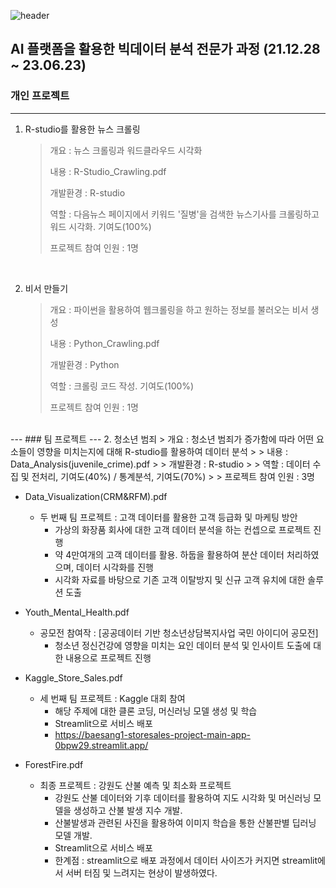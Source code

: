 ![header][def]

[def]: https://capsule-render.vercel.app/api?type=waving&color=auto&height=300&section=header&text=%20Project&fontSize=90


 
## AI 플랫폼을 활용한 빅데이터 분석 전문가 과정 (21.12.28 ~ 23.06.23)
### 개인 프로젝트
---
1. R-studio를 활용한 뉴스 크롤링
   > 개요 : 뉴스 크롤링과 워드클라우드 시각화
   > 
   > 내용 : R-Studio_Crawling.pdf
   >
   > 개발환경 : R-studio
   > 
   > 역할 : 다음뉴스 페이지에서 키워드 '질병'을 검색한 뉴스기사를 크롤링하고 워드 시각화. 기여도(100%)
   >
   > 프로젝트 참여 인원 : 1명
<br>

2. 비서 만들기
   > 개요 : 파이썬을 활용하여 웹크롤링을 하고 원하는 정보를 불러오는 비서 생성
   > 
   > 내용 : Python_Crawling.pdf
   >
   > 개발환경 : Python
   >
   > 역할 : 크롤링 코드 작성. 기여도(100%)
   >
   > 프로젝트 참여 인원 : 1명
<br>
---
### 팀 프로젝트
---
2. 청소년 범죄
   > 개요 : 청소년 범죄가 증가함에 따라 어떤 요소들이 영향을 미치는지에 대해 R-studio를 활용하여 데이터 분석
   > 
   > 내용 : Data_Analysis(juvenile_crime).pdf
   >
   > 개발환경 : R-studio
   >
   > 역할 : 데이터 수집 및 전처리, 기여도(40%) / 통계분석, 기여도(70%)
   >
   > 프로젝트 참여 인원 : 3명
 


- Data_Visualization(CRM&RFM).pdf
  - 두 번째 팀 프로젝트 : 고객 데이터를 활용한 고객 등급화 및 마케팅 방안
    - 가상의 화장품 회사에 대한 고객 데이터 분석을 하는 컨셉으로 프로젝트 진행
    - 약 4만여개의 고객 데이터를 활용. 하둡을 활용하여 분산 데이터 처리하였으며, 데이터 시각화를 진행
    - 시각화 자료를 바탕으로 기존 고객 이탈방지 및 신규 고객 유치에 대한 솔루션 도출


- Youth_Mental_Health.pdf
  - 공모전 참여작 : [공공데이터 기반 청소년상담복지사업 국민 아이디어 공모전]
    - 청소년 정신건강에 영향을 미치는 요인 데이터 분석 및 인사이트 도출에 대한 내용으로 프로젝트 진행


- Kaggle_Store_Sales.pdf
  - 세 번째 팀 프로젝트 : Kaggle 대회 참여
    - 해당 주제에 대한 클론 코딩, 머신러닝 모델 생성 및 학습
    - Streamlit으로 서비스 배포
    - https://baesang1-storesales-project-main-app-0bpw29.streamlit.app/


- ForestFire.pdf
  - 최종 프로젝트 : 강원도 산불 예측 및 최소화 프로젝트
    - 강원도 산불 데이터와 기후 데이터를 활용하여 지도 시각화 및 머신러닝 모델을 생성하고 산불 발생 지수 개발.
    - 산불발생과 관련된 사진을 활용하여 이미지 학습을 통한 산불판별 딥러닝 모델 개발.
    - Streamlit으로 서비스 배포
    * 한계점 : streamlit으로 배포 과정에서 데이터 사이즈가 커지면 streamlit에서 서버 터짐 및 느려지는 현상이 발생하였다.
